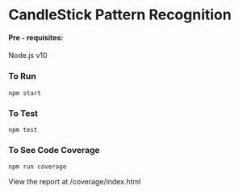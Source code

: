 # CandleStick Pattern Recognition

#### Pre - requisites:
Node.js v10

### To Run
`npm start`

### To Test
`npm test`

### To See Code Coverage
`npm run coverage`

View the report at /coverage/index.html